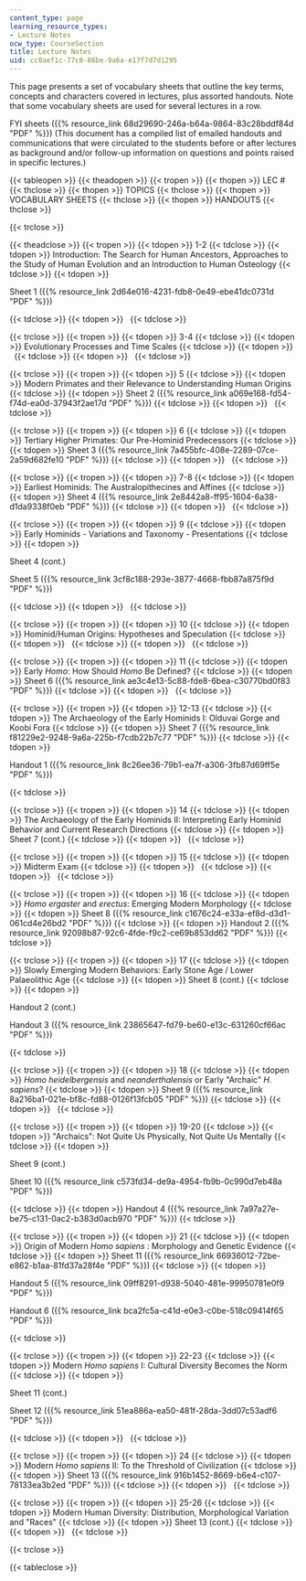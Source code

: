 ```yaml
---
content_type: page
learning_resource_types:
- Lecture Notes
ocw_type: CourseSection
title: Lecture Notes
uid: cc8aef1c-77c8-86be-9a6a-e17f7d7d1295
---
```


This page presents a set of vocabulary sheets that outline the key terms, concepts and characters covered in lectures, plus assorted handouts. Note that some vocabulary sheets are used for several lectures in a row.

FYI sheets ({{% resource_link 68d29690-246a-b64a-9864-83c28bddf84d "PDF" %}}) (This document has a compiled list of emailed handouts and communications that were circulated to the students before or after lectures as background and/or follow-up information on questions and points raised in specific lectures.)

{{< tableopen >}}
{{< theadopen >}}
{{< tropen >}}
{{< thopen >}}
LEC #
{{< thclose >}}
{{< thopen >}}
TOPICS
{{< thclose >}}
{{< thopen >}}
VOCABULARY SHEETS
{{< thclose >}}
{{< thopen >}}
HANDOUTS
{{< thclose >}}

{{< trclose >}}

{{< theadclose >}}
{{< tropen >}}
{{< tdopen >}}
1-2
{{< tdclose >}}
{{< tdopen >}}
Introduction: The Search for Human Ancestors, Approaches to the Study of Human Evolution and an Introduction to Human Osteology
{{< tdclose >}}
{{< tdopen >}}


Sheet 1 ({{% resource_link 2d64e016-4231-fdb8-0e49-ebe41dc0731d "PDF" %}})


{{< tdclose >}}
{{< tdopen >}}
 
{{< tdclose >}}

{{< trclose >}}
{{< tropen >}}
{{< tdopen >}}
3-4
{{< tdclose >}}
{{< tdopen >}}
Evolutionary Processes and Time Scales
{{< tdclose >}}
{{< tdopen >}}
 
{{< tdclose >}}
{{< tdopen >}}
 
{{< tdclose >}}

{{< trclose >}}
{{< tropen >}}
{{< tdopen >}}
5
{{< tdclose >}}
{{< tdopen >}}
Modern Primates and their Relevance to Understanding Human Origins
{{< tdclose >}}
{{< tdopen >}}
Sheet 2 ({{% resource_link a069e168-fd54-f74d-ea0d-37943f2ae17d "PDF" %}})
{{< tdclose >}}
{{< tdopen >}}
 
{{< tdclose >}}

{{< trclose >}}
{{< tropen >}}
{{< tdopen >}}
6
{{< tdclose >}}
{{< tdopen >}}
Tertiary Higher Primates: Our Pre-Hominid Predecessors
{{< tdclose >}}
{{< tdopen >}}
Sheet 3 ({{% resource_link 7a455bfc-408e-2289-07ce-2a59d682fe10 "PDF" %}})
{{< tdclose >}}
{{< tdopen >}}
 
{{< tdclose >}}

{{< trclose >}}
{{< tropen >}}
{{< tdopen >}}
7-8
{{< tdclose >}}
{{< tdopen >}}
Earliest Hominids: The Australopithecines and Affines
{{< tdclose >}}
{{< tdopen >}}
Sheet 4 ({{% resource_link 2e8442a8-ff95-1604-6a38-d1da9338f0eb "PDF" %}})
{{< tdclose >}}
{{< tdopen >}}
 
{{< tdclose >}}

{{< trclose >}}
{{< tropen >}}
{{< tdopen >}}
9
{{< tdclose >}}
{{< tdopen >}}
Early Hominids - Variations and Taxonomy - Presentations
{{< tdclose >}}
{{< tdopen >}}


Sheet 4 (cont.)

Sheet 5 ({{% resource_link 3cf8c188-293e-3877-4668-fbb87a875f9d "PDF" %}})


{{< tdclose >}}
{{< tdopen >}}
 
{{< tdclose >}}

{{< trclose >}}
{{< tropen >}}
{{< tdopen >}}
10
{{< tdclose >}}
{{< tdopen >}}
Hominid/Human Origins: Hypotheses and Speculation
{{< tdclose >}}
{{< tdopen >}}
 
{{< tdclose >}}
{{< tdopen >}}
 
{{< tdclose >}}

{{< trclose >}}
{{< tropen >}}
{{< tdopen >}}
11
{{< tdclose >}}
{{< tdopen >}}
Early _Homo_: How Should _Homo_ Be Defined?
{{< tdclose >}}
{{< tdopen >}}
Sheet 6 ({{% resource_link ae3c4e13-5c88-fde8-6bea-c30770bd0f83 "PDF" %}})
{{< tdclose >}}
{{< tdopen >}}
 
{{< tdclose >}}

{{< trclose >}}
{{< tropen >}}
{{< tdopen >}}
12-13
{{< tdclose >}}
{{< tdopen >}}
The Archaeology of the Early Hominids I: Olduvai Gorge and Koobi Fora
{{< tdclose >}}
{{< tdopen >}}
Sheet 7 ({{% resource_link f81229e2-9248-9a6a-225b-f7cdb22b7c77 "PDF" %}})
{{< tdclose >}}
{{< tdopen >}}


Handout 1 ({{% resource_link 8c26ee36-79b1-ea7f-a306-3fb87d69ff5e "PDF" %}})


{{< tdclose >}}

{{< trclose >}}
{{< tropen >}}
{{< tdopen >}}
14
{{< tdclose >}}
{{< tdopen >}}
The Archaeology of the Early Hominids II: Interpreting Early Hominid Behavior and Current Research Directions
{{< tdclose >}}
{{< tdopen >}}
Sheet 7 (cont.)
{{< tdclose >}}
{{< tdopen >}}
 
{{< tdclose >}}

{{< trclose >}}
{{< tropen >}}
{{< tdopen >}}
15
{{< tdclose >}}
{{< tdopen >}}
Midterm Exam
{{< tdclose >}}
{{< tdopen >}}
 
{{< tdclose >}}
{{< tdopen >}}
 
{{< tdclose >}}

{{< trclose >}}
{{< tropen >}}
{{< tdopen >}}
16
{{< tdclose >}}
{{< tdopen >}}
_Homo ergaster_ and _erectus_: Emerging Modern Morphology
{{< tdclose >}}
{{< tdopen >}}
Sheet 8 ({{% resource_link c1676c24-e33a-ef8d-d3d1-061cd4e26bd2 "PDF" %}})
{{< tdclose >}}
{{< tdopen >}}
Handout 2 ({{% resource_link 92098b87-92c6-4fde-f9c2-ce69b853dd62 "PDF" %}})
{{< tdclose >}}

{{< trclose >}}
{{< tropen >}}
{{< tdopen >}}
17
{{< tdclose >}}
{{< tdopen >}}
Slowly Emerging Modern Behaviors: Early Stone Age / Lower Palaeolithic Age
{{< tdclose >}}
{{< tdopen >}}
Sheet 8 (cont.)
{{< tdclose >}}
{{< tdopen >}}


Handout 2 (cont.)

Handout 3 ({{% resource_link 23865647-fd79-be60-e13c-631260cf66ac "PDF" %}})


{{< tdclose >}}

{{< trclose >}}
{{< tropen >}}
{{< tdopen >}}
18
{{< tdclose >}}
{{< tdopen >}}
_Homo heidelbergensis_ and _neanderthalensis_ or Early "Archaic" _H. sapiens_?
{{< tdclose >}}
{{< tdopen >}}
Sheet 9 ({{% resource_link 8a216ba1-021e-bf8c-fd88-0126f13fcb05 "PDF" %}})
{{< tdclose >}}
{{< tdopen >}}
 
{{< tdclose >}}

{{< trclose >}}
{{< tropen >}}
{{< tdopen >}}
19-20
{{< tdclose >}}
{{< tdopen >}}
"Archaics": Not Quite Us Physically, Not Quite Us Mentally
{{< tdclose >}}
{{< tdopen >}}


Sheet 9 (cont.)

Sheet 10 ({{% resource_link c573fd34-de9a-4954-fb9b-0c990d7eb48a "PDF" %}})


{{< tdclose >}}
{{< tdopen >}}
Handout 4 ({{% resource_link 7a97a27e-be75-c131-0ac2-b383d0acb970 "PDF" %}})
{{< tdclose >}}

{{< trclose >}}
{{< tropen >}}
{{< tdopen >}}
21
{{< tdclose >}}
{{< tdopen >}}
Origin of Modern _Homo sapiens_ : Morphology and Genetic Evidence
{{< tdclose >}}
{{< tdopen >}}
Sheet 11 ({{% resource_link 66936012-72be-e862-b1aa-81fd37a28f4e "PDF" %}})
{{< tdclose >}}
{{< tdopen >}}


Handout 5 ({{% resource_link 09ff8291-d938-5040-481e-99950781e0f9 "PDF" %}})

Handout 6 ({{% resource_link bca2fc5a-c41d-e0e3-c0be-518c09414f65 "PDF" %}})


{{< tdclose >}}

{{< trclose >}}
{{< tropen >}}
{{< tdopen >}}
22-23
{{< tdclose >}}
{{< tdopen >}}
Modern _Homo sapiens_ I: Cultural Diversity Becomes the Norm
{{< tdclose >}}
{{< tdopen >}}


Sheet 11 (cont.)

Sheet 12 ({{% resource_link 51ea886a-ea50-481f-28da-3dd07c53adf6 "PDF" %}})


{{< tdclose >}}
{{< tdopen >}}
 
{{< tdclose >}}

{{< trclose >}}
{{< tropen >}}
{{< tdopen >}}
24
{{< tdclose >}}
{{< tdopen >}}
Modern _Homo sapiens_ II: To the Threshold of Civilization
{{< tdclose >}}
{{< tdopen >}}
Sheet 13 ({{% resource_link 916b1452-8669-b6e4-c107-78133ea3b2ed "PDF" %}})
{{< tdclose >}}
{{< tdopen >}}
 
{{< tdclose >}}

{{< trclose >}}
{{< tropen >}}
{{< tdopen >}}
25-26
{{< tdclose >}}
{{< tdopen >}}
Modern Human Diversity: Distribution, Morphological Variation and "Races"
{{< tdclose >}}
{{< tdopen >}}
Sheet 13 (cont.)
{{< tdclose >}}
{{< tdopen >}}
 
{{< tdclose >}}

{{< trclose >}}

{{< tableclose >}}